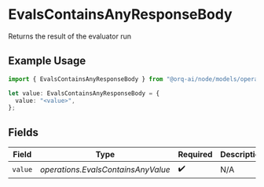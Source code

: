 # EvalsContainsAnyResponseBody

Returns the result of the evaluator run

## Example Usage

```typescript
import { EvalsContainsAnyResponseBody } from "@orq-ai/node/models/operations";

let value: EvalsContainsAnyResponseBody = {
  value: "<value>",
};
```

## Fields

| Field                              | Type                               | Required                           | Description                        |
| ---------------------------------- | ---------------------------------- | ---------------------------------- | ---------------------------------- |
| `value`                            | *operations.EvalsContainsAnyValue* | :heavy_check_mark:                 | N/A                                |